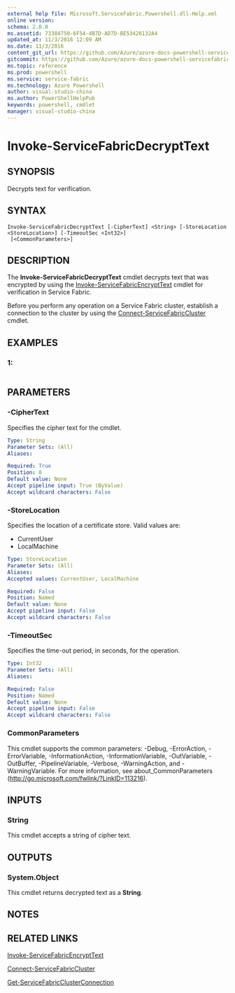 ```yaml
---
external help file: Microsoft.ServiceFabric.Powershell.dll-Help.xml
online version:
schema: 2.0.0
ms.assetid: 73384750-6F54-4B7D-AD7D-BE53426132A4
updated_at: 11/3/2016 12:09 AM
ms.date: 11/3/2016
content_git_url: https://github.com/Azure/azure-docs-powershell-servicefabric/blob/master/Service-Fabric-cmdlets/ServiceFabric/vlatest/Invoke-ServiceFabricDecryptText.md
gitcommit: https://github.com/Azure/azure-docs-powershell-servicefabric/blob/1ee1eb862e0b78a20a656aad5e958efd0f11f85c/Service-Fabric-cmdlets/ServiceFabric/vlatest/Invoke-ServiceFabricDecryptText.md
ms.topic: reference
ms.prod: powershell
ms.service: service-fabric
ms.technology: Azure Powershell
author: visual-studio-china
ms.author: PowerShellHelpPub
keywords: powershell, cmdlet
manager: visual-studio-china
---
```


# Invoke-ServiceFabricDecryptText

## SYNOPSIS
Decrypts text for verification.

## SYNTAX

```
Invoke-ServiceFabricDecryptText [-CipherText] <String> [-StoreLocation <StoreLocation>] [-TimeoutSec <Int32>]
 [<CommonParameters>]
```

## DESCRIPTION
The **Invoke-ServiceFabricDecryptText** cmdlet decrypts text that was encrypted by using the [Invoke-ServiceFabricEncryptText](./Invoke-ServiceFabricEncryptText.md) cmdlet for verification in Service Fabric.

Before you perform any operation on a Service Fabric cluster, establish a connection to the cluster by using the [Connect-ServiceFabricCluster](./Connect-ServiceFabricCluster.md) cmdlet.

## EXAMPLES

### 1:
```

```

## PARAMETERS

### -CipherText
Specifies the cipher text for the cmdlet.

```yaml
Type: String
Parameter Sets: (All)
Aliases:

Required: True
Position: 0
Default value: None
Accept pipeline input: True (ByValue)
Accept wildcard characters: False
```

### -StoreLocation
Specifies the location of a certificate store.
Valid values are:

- CurrentUser
- LocalMachine

```yaml
Type: StoreLocation
Parameter Sets: (All)
Aliases:
Accepted values: CurrentUser, LocalMachine

Required: False
Position: Named
Default value: None
Accept pipeline input: False
Accept wildcard characters: False
```

### -TimeoutSec
Specifies the time-out period, in seconds, for the operation.

```yaml
Type: Int32
Parameter Sets: (All)
Aliases:

Required: False
Position: Named
Default value: None
Accept pipeline input: False
Accept wildcard characters: False
```

### CommonParameters
This cmdlet supports the common parameters: -Debug, -ErrorAction, -ErrorVariable, -InformationAction, -InformationVariable, -OutVariable, -OutBuffer, -PipelineVariable, -Verbose, -WarningAction, and -WarningVariable. For more information, see about_CommonParameters (http://go.microsoft.com/fwlink/?LinkID=113216).

## INPUTS

### String
This cmdlet accepts a string of cipher text.

## OUTPUTS

### System.Object
This cmdlet returns decrypted text as a **String**.

## NOTES

## RELATED LINKS

[Invoke-ServiceFabricEncryptText](xref:ServiceFabric/vlatest/Invoke-ServiceFabricEncryptText.md)

[Connect-ServiceFabricCluster](xref:ServiceFabric/vlatest/Connect-ServiceFabricCluster.md)

[Get-ServiceFabricClusterConnection](xref:ServiceFabric/vlatest/Get-ServiceFabricClusterConnection.md)
